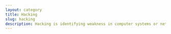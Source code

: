 ```yaml
---
layout: category
title: Hacking
slug: hacking
description: Hacking is identifying weakness in computer systems or networks to exploit its weaknesses to gain access.
---
```

